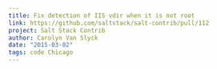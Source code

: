 ```yaml
---
title: Fix detection of IIS vdir when it is not root
link: https://github.com/saltstack/salt-contrib/pull/112
project: Salt Stack Contrib
author: Carolyn Van Slyck
date: "2015-03-02"
tags: code Chicago
---
```

